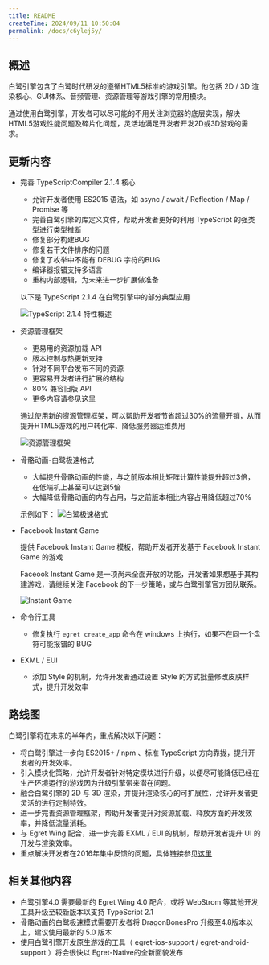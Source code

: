 ```yaml
---
title: README
createTime: 2024/09/11 10:50:04
permalink: /docs/c6ylej5y/
---
```


## 概述

白鹭引擎包含了白鹭时代研发的遵循HTML5标准的游戏引擎。他包括 2D / 3D 渲染核心、GUI体系、音频管理、资源管理等游戏引擎的常用模块。

通过使用白鹭引擎，开发者可以尽可能的不用关注浏览器的底层实现，解决HTML5游戏性能问题及碎片化问题，灵活地满足开发者开发2D或3D游戏的需求。

## 更新内容

* 完善 TypeScriptCompiler 2.1.4 核心
    * 允许开发者使用 ES2015 语法，如 async / await / Reflection / Map / Promise 等
    * 完善白鹭引擎的库定义文件，帮助开发者更好的利用 TypeScript 的强类型进行类型推断
    * 修复部分构建BUG
    * 修复若干文件排序的问题
    * 修复了枚举中不能有 DEBUG 字符的BUG
    * 编译器报错支持多语言
    * 重构内部逻辑，为未来进一步扩展做准备

    以下是 TypeScript 2.1.4 在白鹭引擎中的部分典型应用

    ![TypeScript 2.1.4 特性概述](typescript.jpg)

* 资源管理框架
    * 更易用的资源加载 API
    * 版本控制与热更新支持
    * 针对不同平台发布不同的资源
    * 更容易开发者进行扩展的结构
    * 80% 兼容旧版 API
    * 更多内容请参见[这里](https://github.com/egret-labs/resourcemanager)

    通过使用新的资源管理框架，可以帮助开发者节省超过30%的流量开销，从而提升HTML5游戏的用户转化率、降低服务器运维费用

    ![资源管理框架](res.jpg)

* 骨骼动画-白鹭极速格式
    * 大幅提升骨骼动画的性能，与之前版本相比矩阵计算性能提升超过3倍，在低端机上甚至可以达到5倍
    * 大幅降低骨骼动画的内存占用，与之前版本相比内容占用降低超过70%

    示例如下：
    ![白鹭极速格式](db.jpg)

* Facebook Instant Game

    提供 Facebook Instant Game 模板，帮助开发者开发基于 Facebook Instant Game 的游戏

    Faceook Instant Game 是一项尚未全面开放的功能，开发者如果想基于其构建游戏，请继续关注 Facebook 的下一步策略，或与白鹭引擎官方团队联系。

    ![Instant Game](fb.png)

* 命令行工具
    * 修复执行 ``` egret create_app ``` 命令在 windows 上执行，如果不在同一个盘符可能报错的 BUG

* EXML / EUI
    * 添加 Style 的机制，允许开发者通过设置 Style 的方式批量修改皮肤样式，提升开发效率

## 路线图

白鹭引擎将在未来的半年内，重点解决以下问题：

* 将白鹭引擎进一步向 ES2015+ / npm 、标准 TypeScript 方向靠拢，提升开发者的开发效率。
* 引入模块化策略，允许开发者针对特定模块进行升级，以便尽可能降低已经在生产环境运行的游戏因为升级引擎带来潜在问题。
* 融合白鹭引擎的 2D 与 3D 渲染，并提升渲染核心的可扩展性，允许开发者更灵活的进行定制特效。
* 进一步完善资源管理框架，帮助开发者提升对资源加载、释放方面的开发效率，并降低流量消耗。
* 与 Egret Wing 配合，进一步完善 EXML / EUI 的机制，帮助开发者提升 UI 的开发与渲染效率。
* 重点解决开发者在2016年集中反馈的问题，具体链接参见[这里](http://bbs.egret.com/thread-25005-1-1.html)

## 相关其他内容
* 白鹭引擎4.0 需要最新的 Egret Wing 4.0 配合，或将 WebStrom 等其他开发工具升级至较新版本以支持 TypeScript 2.1
* 骨骼动画的白鹭极速模式需要开发者将 DragonBonesPro 升级至4.8版本以上，建议使用最新的 5.0 版本
* 使用白鹭引擎开发原生游戏的工具（ egret-ios-support / egret-android-support ）将会很快以 Egret-Native的全新面貌发布
